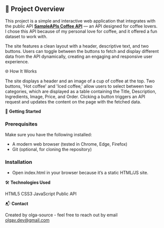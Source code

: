 ## 📡 Project Overview

This project is a simple and interactive web application that integrates with the public API **[SampleAPIs Coffee API](https://sampleapis.com/api-list/coffee)** — an API designed for coffee lovers. I chose this API because of my personal love for coffee, and it offered a fun dataset to work with.

The site features a clean layout with a header, descriptive text, and two buttons. Users can toggle between the buttons to fetch and display different data from the API dynamically, creating an engaging and responsive user experience.

🌐 How It Works

The site displays a header and an image of a cup of coffee at the top.
Two buttons, 'Hot coffee' and 'Iced coffee,' allow users to select between two categories, which are displayed as a table containing the Title, Description, Ingredients, Image, Price, and Order.
Clicking a button triggers an API request and updates the content on the page with the fetched data.

🚀 **Getting Started**

### Prerequisites
Make sure you have the following installed:
- A modern web browser (tested in Chrome, Edge, Firefox)
- Git (optional, for cloning the repository)

### Installation
- Open index.html in your browser because it’s a static HTML/JS site.

🛠️ **Technologies Used**

HTML5
CSS3
JavaScript
Public API

📬 **Contact**

Created by olga-source - feel free to reach out by email olgav.dev@gmail.com





